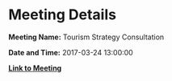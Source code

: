 # Meeting Details

**Meeting Name:** Tourism Strategy Consultation

**Date and Time:** 2017-03-24 13:00:00

**[Link to Meeting](https://www.limerick.ie/council/whats-on/tourism-strategy-consultation)**
